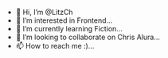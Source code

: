 - 👋 Hi, I’m @LitzCh
- 👀 I’m interested in Frontend...
- 🌱 I’m currently learning Fiction...
- 💞️ I’m looking to collaborate on Chris Alura...
- 📫 How to reach me :)...

<!---
LitzCh/LitzCh is a ✨ special ✨ repository because its `README.md` (this file) appears on your GitHub profile.
You can click the Preview link to take a look at your changes.
--->
